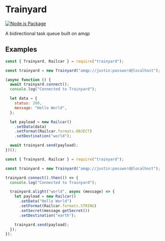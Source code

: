 # Trainyard

[![Node.js Package](https://github.com/waymondrang/trainyard/actions/workflows/npm-publish.yml/badge.svg)](https://github.com/waymondrang/trainyard/actions/workflows/npm-publish.yml)

A bidirectional task queue built on amqp

## Examples

```js
const { Trainyard, Railcar } = require("trainyard");

const trainyard = new Trainyard("amqp://justin:password@localhost");

(async function () {
  await trainyard.connect();
  console.log("Connected to Trainyard");

  let data = {
    status: 200,
    message: "Hello World",
  };

  let payload = new Railcar()
    .setData(data)
    .setFormat(Railcar.formats.OBJECT)
    .setDestination("world");

  await trainyard.send(payload);
})();
```

```js
const { Trainyard, Railcar } = require("trainyard");

const trainyard = new Trainyard("amqp://justin:password@localhost");

trainyard.connect().then(() => {
  console.log("Connected to Trainyard");

  trainyard.alight("world", async (message) => {
    let payload = new Railcar()
      .setData("Hello World")
      .setFormat(Railcar.formats.STRING)
      .setSecret(message.getSecret())
      .setDestination("earth");

    trainyard.send(payload);
  });
});
```
